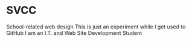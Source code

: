 # SVCC
School-related web design 
This is just an experiment while I get used to GitHub
I am an I.T. and Web Site Development Student
